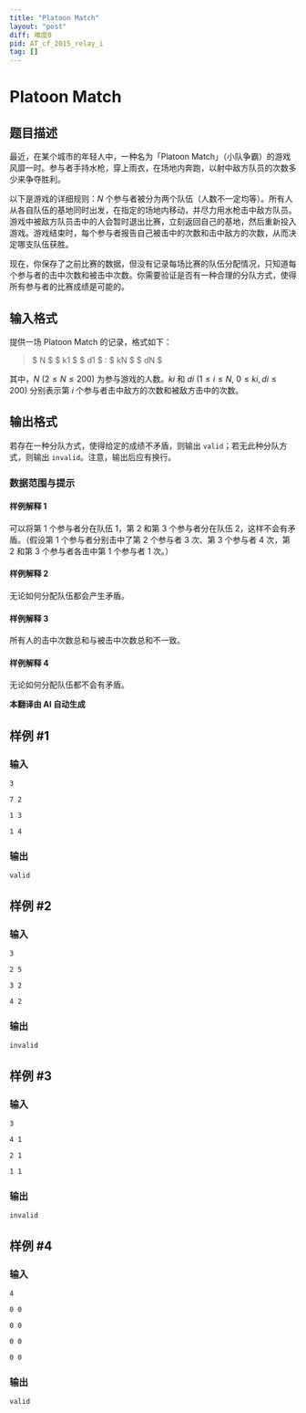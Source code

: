 ```yaml
---
title: "Platoon Match"
layout: "post"
diff: 难度0
pid: AT_cf_2015_relay_i
tag: []
---
```


# Platoon Match

## 题目描述

最近，在某个城市的年轻人中，一种名为「Platoon Match」（小队争霸）的游戏风靡一时。参与者手持水枪，穿上雨衣，在场地内奔跑，以射中敌方队员的次数多少来争夺胜利。

以下是游戏的详细规则：$N$ 个参与者被分为两个队伍（人数不一定均等）。所有人从各自队伍的基地同时出发，在指定的场地内移动，并尽力用水枪击中敌方队员。游戏中被敌方队员击中的人会暂时退出比赛，立刻返回自己的基地，然后重新投入游戏。游戏结束时，每个参与者报告自己被击中的次数和击中敌方的次数，从而决定哪支队伍获胜。

现在，你保存了之前比赛的数据，但没有记录每场比赛的队伍分配情况，只知道每个参与者的击中次数和被击中次数。你需要验证是否有一种合理的分队方式，使得所有参与者的比赛成绩是可能的。

## 输入格式

提供一场 Platoon Match 的记录，格式如下：

> $ N $ $ k1 $ $ d1 $ : $ kN $ $ dN $

其中，$N$ ($2 \leq N \leq 200$) 为参与游戏的人数。$ki$ 和 $di$ ($1 \leq i \leq N$, $0 \leq ki, di \leq 200$) 分别表示第 $i$ 个参与者击中敌方的次数和被敌方击中的次数。

## 输出格式

若存在一种分队方式，使得给定的成绩不矛盾，则输出 `valid`；若无此种分队方式，则输出 `invalid`。注意，输出后应有换行。

### 数据范围与提示

#### 样例解释 1

可以将第 1 个参与者分在队伍 1，第 2 和第 3 个参与者分在队伍 2，这样不会有矛盾。（假设第 1 个参与者分别击中了第 2 个参与者 3 次、第 3 个参与者 4 次，第 2 和第 3 个参与者各击中第 1 个参与者 1 次。）

#### 样例解释 2

无论如何分配队伍都会产生矛盾。

#### 样例解释 3

所有人的击中次数总和与被击中次数总和不一致。

#### 样例解释 4

无论如何分配队伍都不会有矛盾。

 **本翻译由 AI 自动生成**

## 样例 #1

### 输入

```
3
7 2
1 3
1 4
```

### 输出

```
valid
```

## 样例 #2

### 输入

```
3
2 5
3 2
4 2
```

### 输出

```
invalid
```

## 样例 #3

### 输入

```
3
4 1
2 1
1 1
```

### 输出

```
invalid
```

## 样例 #4

### 输入

```
4
0 0
0 0
0 0
0 0
```

### 输出

```
valid
```

